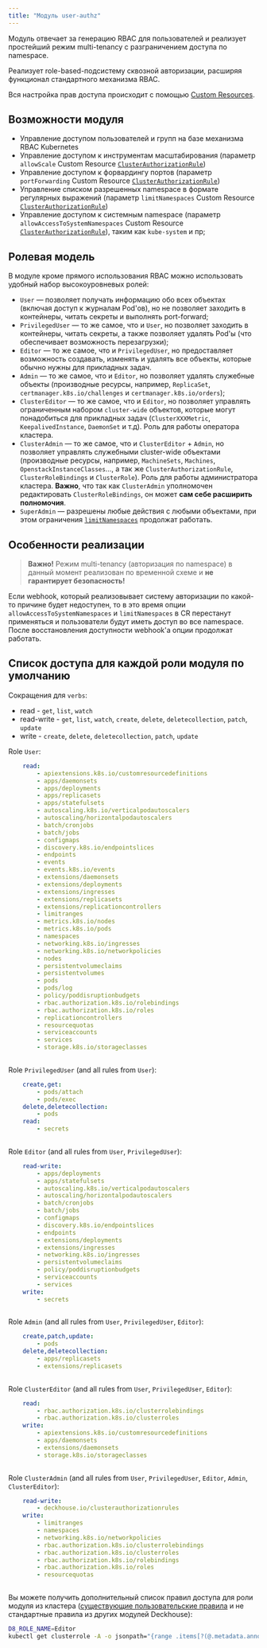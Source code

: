 ```yaml
---
title: "Модуль user-authz"
---
```


Модуль отвечает за генерацию RBAC для пользователей и реализует простейший режим multi-tenancy с разграничением доступа по namespace.

Реализует role-based-подсистему сквозной авторизации, расширяя функционал стандартного механизма RBAC.

Вся настройка прав доступа происходит с помощью [Custom Resources](cr.html).

## Возможности модуля

- Управление доступом пользователей и групп на базе механизма RBAC Kubernetes
- Управление доступом к инструментам масштабирования (параметр `allowScale` Custom Resource [`ClusterAuthorizationRule`](cr.html#clusterauthorizationrule))
- Управление доступом к форвардингу портов (параметр `portForwarding` Custom Resource [`ClusterAuthorizationRule`](cr.html#clusterauthorizationrule))
- Управление списком разрешенных namespace в формате регулярных выражений (параметр `limitNamespaces` Custom Resource [`ClusterAuthorizationRule`](cr.html#clusterauthorizationrule))
- Управление доступом к системным namespace (параметр `allowAccessToSystemNamespaces` Custom Resource [`ClusterAuthorizationRule`](cr.html#clusterauthorizationrule)), таким как `kube-system` и пр;

## Ролевая модель

В модуле кроме прямого использования RBAC можно использовать удобный набор высокоуровневых ролей:
- `User` — позволяет получать информацию обо всех объектах (включая доступ к журналам Pod'ов), но не позволяет заходить в контейнеры, читать секреты и выполнять port-forward;
- `PrivilegedUser` — то же самое, что и `User`, но позволяет заходить в контейнеры, читать секреты, а также позволяет удалять Pod'ы (что обеспечивает возможность перезагрузки);
- `Editor` — то же самое, что и `PrivilegedUser`, но предоставляет возможность создавать, изменять и удалять все объекты, которые обычно нужны для прикладных задач.
- `Admin` — то же самое, что и `Editor`, но позволяет удалять служебные объекты (производные ресурсы, например, `ReplicaSet`, `certmanager.k8s.io/challenges` и `certmanager.k8s.io/orders`);
- `ClusterEditor` — то же самое, что и `Editor`, но позволяет управлять ограниченным набором `cluster-wide` объектов, которые могут понадобиться для прикладных задач (`ClusterXXXMetric`, `KeepalivedInstance`, `DaemonSet` и т.д). Роль для работы оператора кластера.
- `ClusterAdmin` — то же самое, что и `ClusterEditor` + `Admin`, но позволяет управлять служебными cluster-wide объектами (производные ресурсы, например, `MachineSets`, `Machines`, `OpenstackInstanceClasses`..., а так же `ClusterAuthorizationRule`, `ClusterRoleBindings` и `ClusterRole`). Роль для работы администратора кластера. **Важно**, что так как `ClusterAdmin` уполномочен редактировать `ClusterRoleBindings`, он может **сам себе расширить полномочия**.
- `SuperAdmin` — разрешены любые действия с любыми объектами, при этом ограничения [`limitNamespaces`](#возможности-модуля) продолжат работать.

## Особенности реализации

> **Важно!** Режим multi-tenancy (авторизация по namespace) в данный момент реализован по временной схеме и **не гарантирует безопасность!**

Если webhook, который реализовывает систему авторизации по какой-то причине будет недоступен, то в это время опции `allowAccessToSystemNamespaces` и `limitNamespaces` в CR перестанут применяться и пользователи будут иметь доступ во все namespace. После восстановления доступности webhook'а опции продолжат работать.

## Список доступа для каждой роли модуля по умолчанию

Сокращения для `verbs`:
<!-- start user-authz roles placeholder -->
* read - `get`, `list`, `watch`
* read-write - `get`, `list`, `watch`, `create`, `delete`, `deletecollection`, `patch`, `update`
* write - `create`, `delete`, `deletecollection`, `patch`, `update`

Role `User`:

```yaml
    read:
        - apiextensions.k8s.io/customresourcedefinitions
        - apps/daemonsets
        - apps/deployments
        - apps/replicasets
        - apps/statefulsets
        - autoscaling.k8s.io/verticalpodautoscalers
        - autoscaling/horizontalpodautoscalers
        - batch/cronjobs
        - batch/jobs
        - configmaps
        - discovery.k8s.io/endpointslices
        - endpoints
        - events
        - events.k8s.io/events
        - extensions/daemonsets
        - extensions/deployments
        - extensions/ingresses
        - extensions/replicasets
        - extensions/replicationcontrollers
        - limitranges
        - metrics.k8s.io/nodes
        - metrics.k8s.io/pods
        - namespaces
        - networking.k8s.io/ingresses
        - networking.k8s.io/networkpolicies
        - nodes
        - persistentvolumeclaims
        - persistentvolumes
        - pods
        - pods/log
        - policy/poddisruptionbudgets
        - rbac.authorization.k8s.io/rolebindings
        - rbac.authorization.k8s.io/roles
        - replicationcontrollers
        - resourcequotas
        - serviceaccounts
        - services
        - storage.k8s.io/storageclasses
    
```

Role `PrivilegedUser` (and all rules from `User`):

```yaml
    create,get:
        - pods/attach
        - pods/exec
    delete,deletecollection:
        - pods
    read:
        - secrets
    
```

Role `Editor` (and all rules from `User`, `PrivilegedUser`):

```yaml
    read-write:
        - apps/deployments
        - apps/statefulsets
        - autoscaling.k8s.io/verticalpodautoscalers
        - autoscaling/horizontalpodautoscalers
        - batch/cronjobs
        - batch/jobs
        - configmaps
        - discovery.k8s.io/endpointslices
        - endpoints
        - extensions/deployments
        - extensions/ingresses
        - networking.k8s.io/ingresses
        - persistentvolumeclaims
        - policy/poddisruptionbudgets
        - serviceaccounts
        - services
    write:
        - secrets
    
```

Role `Admin` (and all rules from `User`, `PrivilegedUser`, `Editor`):

```yaml
    create,patch,update:
        - pods
    delete,deletecollection:
        - apps/replicasets
        - extensions/replicasets
    
```

Role `ClusterEditor` (and all rules from `User`, `PrivilegedUser`, `Editor`):

```yaml
    read:
        - rbac.authorization.k8s.io/clusterrolebindings
        - rbac.authorization.k8s.io/clusterroles
    write:
        - apiextensions.k8s.io/customresourcedefinitions
        - apps/daemonsets
        - extensions/daemonsets
        - storage.k8s.io/storageclasses
    
```

Role `ClusterAdmin` (and all rules from `User`, `PrivilegedUser`, `Editor`, `Admin`, `ClusterEditor`):

```yaml
    read-write:
        - deckhouse.io/clusterauthorizationrules
    write:
        - limitranges
        - namespaces
        - networking.k8s.io/networkpolicies
        - rbac.authorization.k8s.io/clusterrolebindings
        - rbac.authorization.k8s.io/clusterroles
        - rbac.authorization.k8s.io/rolebindings
        - rbac.authorization.k8s.io/roles
        - resourcequotas
    
```
<!-- end user-authz roles placeholder -->

Вы можете получить дополнительный список правил доступа для роли модуля из кластера ([существующие пользовательские правила](usage.html#customizing-rights-of-high-level-roles) и не стандартные правила из других модулей Deckhouse):

```bash
D8_ROLE_NAME=Editor
kubectl get clusterrole -A -o jsonpath="{range .items[?(@.metadata.annotations.user-authz\.deckhouse\.io/access-level=='$D8_ROLE_NAME')]}{.rules}{'\n'}{end}" | jq -s add
```
